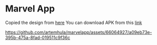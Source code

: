 # Marvel App

Сopied the design from [here](https://dribbble.com/shots/4985712-Marvel-Heroes-Library)
You can download APK from this [link](https://drive.google.com/file/d/1kf1g7FI7mRQdr1iFzuyZ1q7at_ysifoX/view?usp=sharing)

https://github.com/artemhula/marvelapp/assets/66064927/a09eb73e-395b-475a-8fad-019511c9f36c

